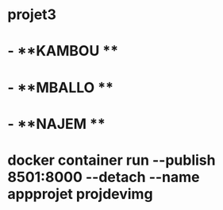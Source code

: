 # projet3
 # - **KAMBOU **
 # - **MBALLO **
 # - **NAJEM  **
# docker container run --publish 8501:8000 --detach --name appprojet projdevimg
